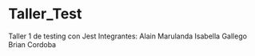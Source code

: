 # Taller_Test
Taller 1 de testing con Jest
Integrantes:
Alain Marulanda
Isabella Gallego
Brian Cordoba
